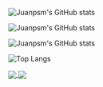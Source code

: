 ![Juanpsm's GitHub stats](https://github-readme-stats.vercel.app/api?username=juanpsm&show_icons=true&theme=radical)

![Juanpsm's GitHub stats](https://github-readme-stats.vercel.app/api?username=juanpsm&show_icons=true&theme=synthwave)

![Juanpsm's GitHub stats](https://github-readme-stats.vercel.app/api?username=juanpsm&show_icons=true&theme=midnight-purple)

![Top Langs](https://github-readme-stats.vercel.app/api/top-langs/?username=juanpsm&layout=compact&theme=midnight-purple)

<a href="https://github.com/anuraghazra/github-readme-stats">
  <img align="center" src="https://github-readme-stats.vercel.app/api/pin/?username=anuraghazra&repo=github-readme-stats" />
</a>
<a href="https://github.com/anuraghazra/convoychat">
  <img align="center" src="https://github-readme-stats.vercel.app/api/pin/?username=anuraghazra&repo=convoychat" />
</a>
